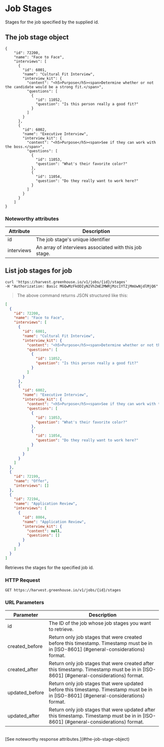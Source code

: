 # Job Stages

Stages for the job specified by the supplied id.

## The job stage object

```
{
	"id": 72200,
	"name": "Face to Face",
	"interviews": [
	  {
	    "id": 6001,
	    "name": "Cultural Fit Interview",
	    "interview_kit": {
	      "content": "<h5>Purpose</h5><span>Determine whether or not the candidate would be a strong fit.</span>",
	      "questions": [
	        {
	          "id": 11052,
	          "question": "Is this person really a good fit?"
	        }
	      ]
	    }
	  },
	  {
	    "id": 6002,
	    "name": "Executive Interview",
	    "interview_kit": {
	      "content": "<h5>Purpose</h5><span>See if they can work with the boss.</span>",
	      "questions": [
	        {
	          "id": 11053,
	          "question": "What's their favorite color?"
	        },
	        {
	          "id": 11054,
	          "question": "Do they really want to work here?"
	        }
	      ]
	    }
	  }
	]
}
```

### Noteworthy attributes

| Attribute | Description |
|-----------|-------------|
| id | The job stage's unique identifier |
| interviews | An array of interviews associated with this job stage.

## List job stages for job

```shell
curl 'https://harvest.greenhouse.io/v1/jobs/{id}/stages' 
-H "Authorization: Basic MGQwMzFkODIyN2VhZmE2MWRjMzc1YTZjMmUwNjdlMjQ6"
```

> The above command returns JSON structured like this:

```json
[
  {
    "id": 72200,
    "name": "Face to Face",
    "interviews": [
      {
        "id": 6001,
        "name": "Cultural Fit Interview",
        "interview_kit": {
          "content": "<h5>Purpose</h5><span>Determine whether or not the candidate would be a strong fit.</span>",
          "questions": [
            {
              "id": 11052,
              "question": "Is this person really a good fit?"
            }
          ]
        }
      },
      {
        "id": 6002,
        "name": "Executive Interview",
        "interview_kit": {
          "content": "<h5>Purpose</h5><span>See if they can work with the boss.</span>",
          "questions": [
            {
              "id": 11053,
              "question": "What's their favorite color?"
            },
            {
              "id": 11054,
              "question": "Do they really want to work here?"
            }
          ]
        }
      }
    ]
  },
  {
    "id": 72199,
    "name": "Offer",
    "interviews": []
  },
  {
    "id": 72194,
    "name": "Application Review",
    "interviews": [
      {
        "id": 8004,
        "name": "Application Review",
        "interview_kit": {
          "content": null,
          "questions": []
        }
      }
    ]
  }
]
```

Retrieves the stages for the specified job id.

### HTTP Request

`GET https://harvest.greenhouse.io/v1/jobs/{id}/stages`

### URL Parameters

Parameter | Description
--------- | -----------
| id | The ID of the job whose job stages you want to retrieve.
| created_before | Return only job stages that were created before this timestamp. Timestamp must be in in [ISO-8601] (#general-considerations) format.
| created_after | Return only job stages that were created after this timestamp. Timestamp must be in in [ISO-8601] (#general-considerations) format.
| updated_before | Return only job stages that were updated before this timestamp. Timestamp must be in in [ISO-8601] (#general-considerations) format.
| updated_after | Return only job stages that were updated after this timestamp. Timestamp must be in in [ISO-8601] (#general-considerations) format.

<br>
[See noteworthy response attributes.](#the-job-stage-object)